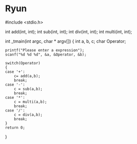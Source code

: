 # Ryun

#include <stdio.h>

int add(int, int);
int sub(int, int);
int div(int, int);
int multi(int, int);

int _tmain(int argc, char * argv[])
{
	int a, b, c;
	char Operator;

	printf("Please enter a expression");
	scanf("%d %d %d", &a, &Operator, &b);

	switch(Operator)
	{
	case '+':
		c= add(a,b);
		break;
	case '-':
		c = sub(a,b);
		break;
	case '*':
		c = multi(a,b);
		break;
	case '/':
		c = div(a,b);
		break;
	}
	return 0;
}

